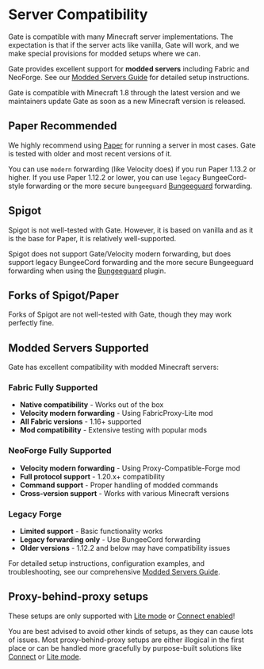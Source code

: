 # Server Compatibility

Gate is compatible with many Minecraft server implementations.
The expectation is that if the server acts like vanilla, Gate will work,
and we make special provisions for modded setups where we can.

Gate provides excellent support for **modded servers** including Fabric and NeoForge. See our [Modded Servers Guide](modded-servers) for detailed setup instructions.

Gate is compatible with Minecraft 1.8 through the latest version
and we maintainers update Gate as soon as a new Minecraft version is released.

## Paper <VPBadge>Recommended</VPBadge>

We highly recommend using [Paper](https://papermc.io/) for running a server in most cases.
Gate is tested with older and most recent versions of it.

You can use `modern` forwarding (like Velocity does) if you run Paper
1.13.2 or higher. If you use Paper 1.12.2 or lower, you can use `legacy` BungeeCord-style forwarding or the more secure `bungeeguard` [Bungeeguard](https://www.spigotmc.org/resources/bungeeguard.79601/) forwarding.

## Spigot

Spigot is not well-tested with Gate.
However, it is based on vanilla and as it is the base for Paper, it is relatively well-supported.

Spigot does not support Gate/Velocity modern forwarding, but does support legacy BungeeCord forwarding and the more secure Bungeeguard forwarding when using the [Bungeeguard](https://www.spigotmc.org/resources/bungeeguard.79601/) plugin.

## Forks of Spigot/Paper

Forks of Spigot are not well-tested with Gate, though they may work perfectly fine.

## Modded Servers <VPBadge>Supported</VPBadge>

Gate has excellent compatibility with modded Minecraft servers:

### Fabric <VPBadge>Fully Supported</VPBadge>

- **Native compatibility** - Works out of the box
- **Velocity modern forwarding** - Using FabricProxy-Lite mod
- **All Fabric versions** - 1.16+ supported
- **Mod compatibility** - Extensive testing with popular mods

### NeoForge <VPBadge>Fully Supported</VPBadge>

- **Velocity modern forwarding** - Using Proxy-Compatible-Forge mod
- **Full protocol support** - 1.20.x+ compatibility
- **Command support** - Proper handling of modded commands
- **Cross-version support** - Works with various Minecraft versions

### Legacy Forge

- **Limited support** - Basic functionality works
- **Legacy forwarding only** - Use BungeeCord forwarding
- **Older versions** - 1.12.2 and below may have compatibility issues

For detailed setup instructions, configuration examples, and troubleshooting, see our comprehensive [Modded Servers Guide](modded-servers).

## Proxy-behind-proxy setups

These setups are only supported with [Lite mode](lite#proxy-behind-proxy) or [Connect enabled](connect)!

You are best advised to avoid other kinds of setups, as they can cause lots of issues.
Most proxy-behind-proxy setups are either illogical in the first place or can be handled more
gracefully by purpose-built solutions like [Connect](https://connect.minekube.com/) or [Lite mode](lite).
